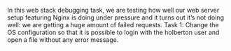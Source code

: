 In this web stack debugging task, we are testing how well our web server setup featuring Nginx is doing under pressure and it turns out it’s not doing well: we are getting a huge amount of failed requests. Task 1: Change the OS configuration so that it is possible to login with the holberton user and open a file without any error message.
